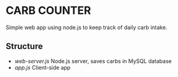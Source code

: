 # CARB COUNTER

Simple web app using node.js to keep track of daily carb intake.

## Structure

- _web-server.js_ Node.js server, saves carbs in MySQL database
- _app.js_ Client-side app

